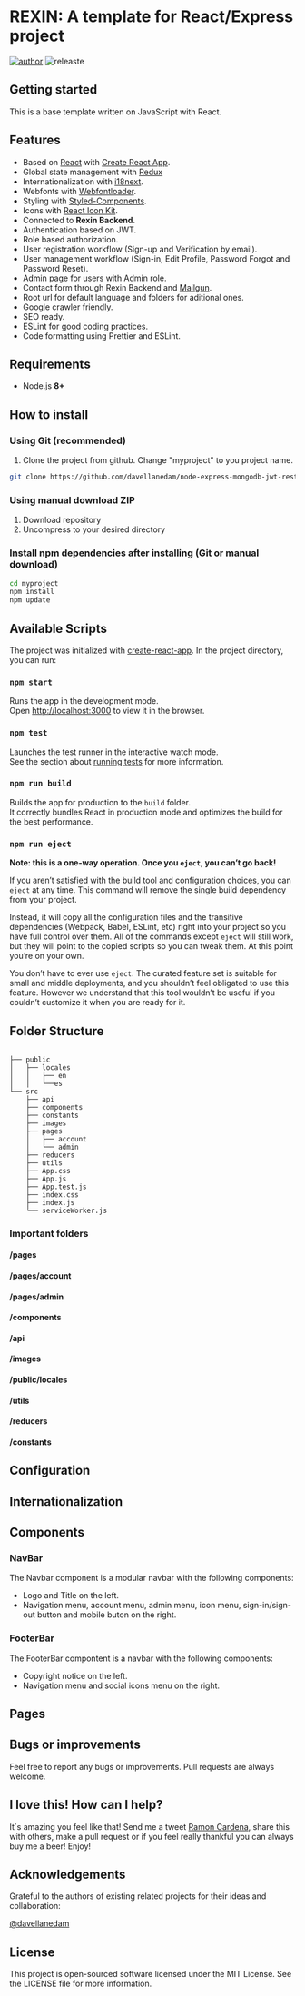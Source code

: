 # REXIN: A template for React/Express project

[![author](https://img.shields.io/badge/author-@Ramon%20Cardena-blue.svg)](https://twitter.com/ramon_cardena)
![releaste](https://img.shields.io/badge/release-v.1.0.0-green.svg)

## Getting started

This is a base template written on JavaScript with React.

## Features

-   Based on [React](https://github.com/facebook/react/) with [Create React App](https://github.com/facebook/create-react-app).
-   Global state management with [Redux](https://redux.js.org/)
-   Internationalization with [i18next](https://github.com/i18next/react-i18next).
-   Webfonts with [Webfontloader](https://github.com/typekit/webfontloader).
-   Styling with [Styled-Components](https://www.styled-components.com/).
-   Icons with [React Icon Kit](https://github.com/wmira/react-icons-kit).
-   Connected to **Rexin Backend**.
-   Authentication based on JWT.
-   Role based authorization.
-   User registration workflow (Sign-up and Verification by email).
-   User management workflow (Sign-in, Edit Profile, Password Forgot and Password Reset).
-   Admin page for users with Admin role.
-   Contact form through Rexin Backend and [Mailgun](https://www.mailgun.com/).
-   Root url for default language and folders for aditional ones.
-   Google crawler friendly.
-   SEO ready.
-   ESLint for good coding practices.
-   Code formatting using Prettier and ESLint.

## Requirements

-   Node.js **8+**

## How to install

### Using Git (recommended)

1. Clone the project from github. Change "myproject" to you project name.

```bash
git clone https://github.com/davellanedam/node-express-mongodb-jwt-rest-api-skeleton.git ./myproject
```

### Using manual download ZIP

1. Download repository
2. Uncompress to your desired directory

### Install npm dependencies after installing (Git or manual download)

```bash
cd myproject
npm install
npm update
```

## Available Scripts

The project was initialized with [create-react-app](https://github.com/facebook/create-react-app). In the project directory, you can run:

### `npm start`

Runs the app in the development mode.<br>
Open [http://localhost:3000](http://localhost:3000) to view it in the browser.

### `npm test`

Launches the test runner in the interactive watch mode.<br>
See the section about [running tests](https://facebook.github.io/create-react-app/docs/running-tests) for more information.

### `npm run build`

Builds the app for production to the `build` folder.<br>
It correctly bundles React in production mode and optimizes the build for the best performance.

### `npm run eject`

**Note: this is a one-way operation. Once you `eject`, you can’t go back!**

If you aren’t satisfied with the build tool and configuration choices, you can `eject` at any time. This command will remove the single build dependency from your project.

Instead, it will copy all the configuration files and the transitive dependencies (Webpack, Babel, ESLint, etc) right into your project so you have full control over them. All of the commands except `eject` will still work, but they will point to the copied scripts so you can tweak them. At this point you’re on your own.

You don’t have to ever use `eject`. The curated feature set is suitable for small and middle deployments, and you shouldn’t feel obligated to use this feature. However we understand that this tool wouldn’t be useful if you couldn’t customize it when you are ready for it.

## Folder Structure

```my-app

├── public
│   ├── locales
│   │   ├── en
│   │   └──es
└── src
    ├── api
    ├── components
    ├── constants
    ├── images
    ├── pages
    │   ├── account
    │   └── admin
    ├── reducers
    ├── utils
    ├── App.css
    ├── App.js
    ├── App.test.js
    ├── index.css
    ├── index.js
    └── serviceWorker.js
```

### Important folders

#### /pages

#### /pages/account

#### /pages/admin

#### /components

#### /api

#### /images

#### /public/locales

#### /utils

#### /reducers

#### /constants

## Configuration

## Internationalization

## Components
### NavBar
The Navbar component is a modular navbar with the following components:

- Logo and Title on the left.
- Navigation menu, account menu, admin menu, icon menu, sign-in/sign-out button and mobile buton on the right.

### FooterBar
The FooterBar compontent is a navbar with the following components:

- Copyright notice on the left.
- Navigation menu and social icons menu on the right.



## Pages

## Bugs or improvements

Feel free to report any bugs or improvements. Pull requests are always welcome.

## I love this! How can I help?

It´s amazing you feel like that! Send me a tweet [Ramon Cardena](https://twitter.com/ramon_cardena), share this with others, make a pull request or if you feel really thankful you can always buy me a beer! Enjoy!

## Acknowledgements

Grateful to the authors of existing related projects for their ideas and collaboration:

[@davellanedam](https://github.com/davellanedam)

## License

This project is open-sourced software licensed under the MIT License. See the LICENSE file for more information.
